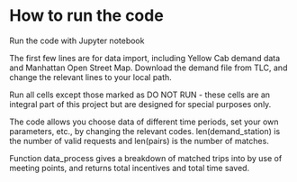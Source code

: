 # How to run the code
Run the code with Jupyter notebook

The first few lines are for data import, including Yellow Cab demand data and Manhattan Open Street Map. Download the demand file from TLC, and change the relevant lines to your local path.

Run all cells except those marked as DO NOT RUN - these cells are an integral part of this project but are designed for special purposes only.

The code allows you choose data of different time periods, set your own parameters, etc., by changing the relevant codes.
len(demand_station) is the number of valid requests and len(pairs) is the number of matches.

Function data_process gives a breakdown of matched trips into by use of meeting points, and returns total incentives and total time saved.
